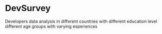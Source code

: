 # DevSurvey
Developers data analysis
in different countries
with different education level
different age groups
with varying experiences

